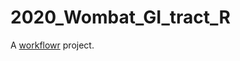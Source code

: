 # 2020_Wombat_GI_tract_R

A [workflowr][] project.

[workflowr]: https://github.com/jdblischak/workflowr
